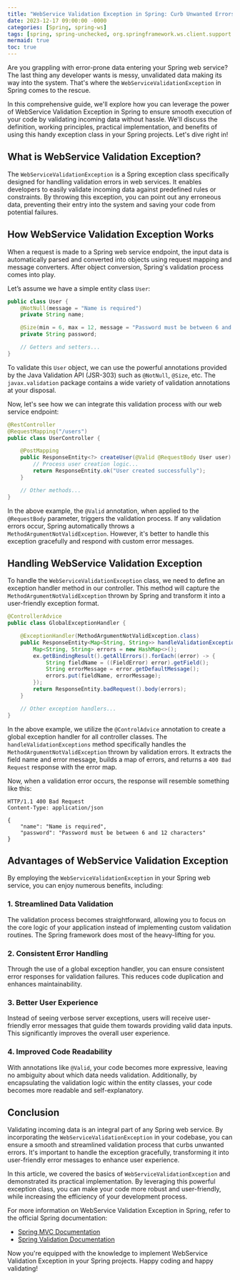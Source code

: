 ```yaml
---
title: "WebService Validation Exception in Spring: Curb Unwanted Errors and Streamline Code Execution"
date: 2023-12-17 09:00:00 -0000
categories: [Spring, spring-ws]
tags: [spring, spring-unchecked, org.springframework.ws.client.support.interceptor]
mermaid: true
toc: true
---
```



Are you grappling with error-prone data entering your Spring web service? The last thing any developer wants is messy, unvalidated data making its way into the system. That's where the `WebServiceValidationException` in Spring comes to the rescue.

In this comprehensive guide, we'll explore how you can leverage the power of WebService Validation Exception in Spring to ensure smooth execution of your code by validating incoming data without hassle. We'll discuss the definition, working principles, practical implementation, and benefits of using this handy exception class in your Spring projects. Let's dive right in!

## What is WebService Validation Exception?

The `WebServiceValidationException` is a Spring exception class specifically designed for handling validation errors in web services. It enables developers to easily validate incoming data against predefined rules or constraints. By throwing this exception, you can point out any erroneous data, preventing their entry into the system and saving your code from potential failures.

## How WebService Validation Exception Works

When a request is made to a Spring web service endpoint, the input data is automatically parsed and converted into objects using request mapping and message converters. After object conversion, Spring's validation process comes into play.

Let’s assume we have a simple entity class `User`:

```java
public class User {
    @NotNull(message = "Name is required")
    private String name;

    @Size(min = 6, max = 12, message = "Password must be between 6 and 12 characters")
    private String password;

    // Getters and setters...
}
```

To validate this `User` object, we can use the powerful annotations provided by the Java Validation API (JSR-303) such as `@NotNull`, `@Size`, etc. The `javax.validation` package contains a wide variety of validation annotations at your disposal.

Now, let's see how we can integrate this validation process with our web service endpoint:

```java
@RestController
@RequestMapping("/users")
public class UserController {

    @PostMapping
    public ResponseEntity<?> createUser(@Valid @RequestBody User user) {
        // Process user creation logic...
        return ResponseEntity.ok("User created successfully");
    }

    // Other methods...
}
```

In the above example, the `@Valid` annotation, when applied to the `@RequestBody` parameter, triggers the validation process. If any validation errors occur, Spring automatically throws a `MethodArgumentNotValidException`. However, it's better to handle this exception gracefully and respond with custom error messages.

## Handling WebService Validation Exception

To handle the `WebServiceValidationException` class, we need to define an exception handler method in our controller. This method will capture the `MethodArgumentNotValidException` thrown by Spring and transform it into a user-friendly exception format.

```java
@ControllerAdvice
public class GlobalExceptionHandler {

    @ExceptionHandler(MethodArgumentNotValidException.class)
    public ResponseEntity<Map<String, String>> handleValidationExceptions(MethodArgumentNotValidException ex) {
        Map<String, String> errors = new HashMap<>();
        ex.getBindingResult().getAllErrors().forEach((error) -> {
            String fieldName = ((FieldError) error).getField();
            String errorMessage = error.getDefaultMessage();
            errors.put(fieldName, errorMessage);
        });
        return ResponseEntity.badRequest().body(errors);
    }

    // Other exception handlers...
}
```

In the above example, we utilize the `@ControlAdvice` annotation to create a global exception handler for all controller classes. The `handleValidationExceptions` method specifically handles the `MethodArgumentNotValidException` thrown by validation errors. It extracts the field name and error message, builds a map of errors, and returns a `400 Bad Request` response with the error map.

Now, when a validation error occurs, the response will resemble something like this:

```http
HTTP/1.1 400 Bad Request
Content-Type: application/json

{
    "name": "Name is required",
    "password": "Password must be between 6 and 12 characters"
}
```

## Advantages of WebService Validation Exception

By employing the `WebServiceValidationException` in your Spring web service, you can enjoy numerous benefits, including:

### 1. Streamlined Data Validation

The validation process becomes straightforward, allowing you to focus on the core logic of your application instead of implementing custom validation routines. The Spring framework does most of the heavy-lifting for you.

### 2. Consistent Error Handling

Through the use of a global exception handler, you can ensure consistent error responses for validation failures. This reduces code duplication and enhances maintainability.

### 3. Better User Experience

Instead of seeing verbose server exceptions, users will receive user-friendly error messages that guide them towards providing valid data inputs. This significantly improves the overall user experience.

### 4. Improved Code Readability

With annotations like `@Valid`, your code becomes more expressive, leaving no ambiguity about which data needs validation. Additionally, by encapsulating the validation logic within the entity classes, your code becomes more readable and self-explanatory.

## Conclusion

Validating incoming data is an integral part of any Spring web service. By incorporating the `WebServiceValidationException` in your codebase, you can ensure a smooth and streamlined validation process that curbs unwanted errors. It's important to handle the exception gracefully, transforming it into user-friendly error messages to enhance user experience.

In this article, we covered the basics of `WebServiceValidationException` and demonstrated its practical implementation. By leveraging this powerful exception class, you can make your code more robust and user-friendly, while increasing the efficiency of your development process.

For more information on WebService Validation Exception in Spring, refer to the official Spring documentation:

- [Spring MVC Documentation](https://docs.spring.io/spring-framework/docs/current/reference/html/web.html#mvc)
- [Spring Validation Documentation](https://docs.spring.io/spring-framework/docs/current/reference/html/web.html#mvc-ann-validation)

Now you're equipped with the knowledge to implement WebService Validation Exception in your Spring projects. Happy coding and happy validating!
